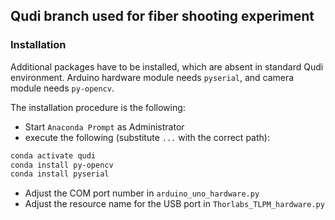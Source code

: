 ## Qudi branch used for fiber shooting experiment ##

### Installation ###

Additional packages have to be installed, which are absent in standard Qudi environment. Arduino hardware module needs `pyserial`, and camera module needs `py-opencv`.

The installation procedure is the following:

- Start `Anaconda Prompt` as Administrator
- execute the following (substitute `...` with the correct path):
```bash
conda activate qudi
conda install py-opencv
conda install pyserial
```
- Adjust the COM port number in `arduino_uno_hardware.py`
- Adjust the resource name for the USB port in `Thorlabs_TLPM_hardware.py`
